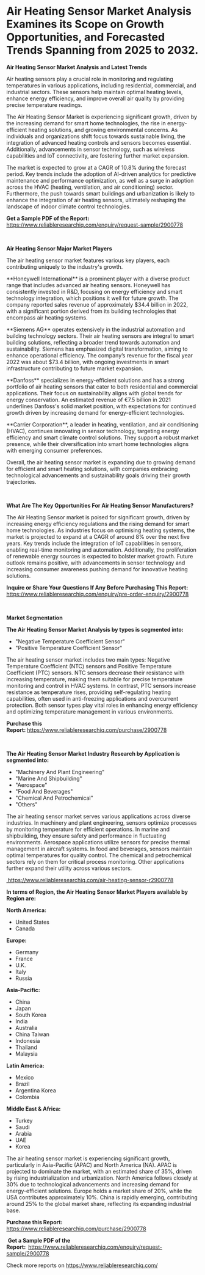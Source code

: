 <p><h1>Air Heating Sensor Market Analysis Examines its Scope on Growth Opportunities, and Forecasted Trends Spanning from 2025 to 2032.</h1></p><p><strong>Air Heating Sensor Market Analysis and Latest Trends</strong></p>
<p><p>Air heating sensors play a crucial role in monitoring and regulating temperatures in various applications, including residential, commercial, and industrial sectors. These sensors help maintain optimal heating levels, enhance energy efficiency, and improve overall air quality by providing precise temperature readings. </p><p>The Air Heating Sensor Market is experiencing significant growth, driven by the increasing demand for smart home technologies, the rise in energy-efficient heating solutions, and growing environmental concerns. As individuals and organizations shift focus towards sustainable living, the integration of advanced heating controls and sensors becomes essential. Additionally, advancements in sensor technology, such as wireless capabilities and IoT connectivity, are fostering further market expansion.</p><p>The market is expected to grow at a CAGR of 10.8% during the forecast period. Key trends include the adoption of AI-driven analytics for predictive maintenance and performance optimization, as well as a surge in adoption across the HVAC (heating, ventilation, and air conditioning) sector. Furthermore, the push towards smart buildings and urbanization is likely to enhance the integration of air heating sensors, ultimately reshaping the landscape of indoor climate control technologies.</p></p>
<p><strong>Get a Sample PDF of the Report:&nbsp;</strong> <a href="https://www.reliableresearchiq.com/enquiry/request-sample/2900778?utm_campaign=3085&utm_medium=2&utm_source=Github&utm_content=ia&utm_term=16032025&utm_id=air-heating-sensor">https://www.reliableresearchiq.com/enquiry/request-sample/2900778</a></p>
<p>&nbsp;</p>
<p><strong>Air Heating Sensor Major Market Players</strong></p>
<p><p>The air heating sensor market features various key players, each contributing uniquely to the industry's growth. </p><p>**Honeywell International** is a prominent player with a diverse product range that includes advanced air heating sensors. Honeywell has consistently invested in R&D, focusing on energy efficiency and smart technology integration, which positions it well for future growth. The company reported sales revenue of approximately $34.4 billion in 2022, with a significant portion derived from its building technologies that encompass air heating systems.</p><p>**Siemens AG** operates extensively in the industrial automation and building technology sectors. Their air heating sensors are integral to smart building solutions, reflecting a broader trend towards automation and sustainability. Siemens has emphasized digital transformation, aiming to enhance operational efficiency. The company’s revenue for the fiscal year 2022 was about $73.4 billion, with ongoing investments in smart infrastructure contributing to future market expansion.</p><p>**Danfoss** specializes in energy-efficient solutions and has a strong portfolio of air heating sensors that cater to both residential and commercial applications. Their focus on sustainability aligns with global trends for energy conservation. An estimated revenue of €7.5 billion in 2021 underlines Danfoss's solid market position, with expectations for continued growth driven by increasing demand for energy-efficient technologies.</p><p>**Carrier Corporation**, a leader in heating, ventilation, and air conditioning (HVAC), continues innovating in sensor technology, targeting energy efficiency and smart climate control solutions. They support a robust market presence, while their diversification into smart home technologies aligns with emerging consumer preferences.</p><p>Overall, the air heating sensor market is expanding due to growing demand for efficient and smart heating solutions, with companies embracing technological advancements and sustainability goals driving their growth trajectories.</p></p>
<p>&nbsp;</p>
<p><strong>What Are The Key Opportunities For Air Heating Sensor Manufacturers?</strong></p>
<p><p>The Air Heating Sensor market is poised for significant growth, driven by increasing energy efficiency regulations and the rising demand for smart home technologies. As industries focus on optimising heating systems, the market is projected to expand at a CAGR of around 8% over the next five years. Key trends include the integration of IoT capabilities in sensors, enabling real-time monitoring and automation. Additionally, the proliferation of renewable energy sources is expected to bolster market growth. Future outlook remains positive, with advancements in sensor technology and increasing consumer awareness pushing demand for innovative heating solutions.</p></p>
<p><strong>Inquire or Share Your Questions If Any Before Purchasing This Report:</strong> <a href="https://www.reliableresearchiq.com/enquiry/pre-order-enquiry/2900778?utm_campaign=3085&utm_medium=2&utm_source=Github&utm_content=ia&utm_term=16032025&utm_id=air-heating-sensor">https://www.reliableresearchiq.com/enquiry/pre-order-enquiry/2900778</a></p>
<p>&nbsp;</p>
<p><strong>Market Segmentation</strong></p>
<p><strong>The Air Heating Sensor Market Analysis by types is segmented into:</strong></p>
<p><ul><li>"Negative Temperature Coefficient Sensor"</li><li>"Positive Temperature Coefficient Sensor"</li></ul></p>
<p><p>The air heating sensor market includes two main types: Negative Temperature Coefficient (NTC) sensors and Positive Temperature Coefficient (PTC) sensors. NTC sensors decrease their resistance with increasing temperature, making them suitable for precise temperature monitoring and control in HVAC systems. In contrast, PTC sensors increase resistance as temperature rises, providing self-regulating heating capabilities, often used in anti-freezing applications and overcurrent protection. Both sensor types play vital roles in enhancing energy efficiency and optimizing temperature management in various environments.</p></p>
<p><strong>Purchase this Report:&nbsp;</strong><a href="https://www.reliableresearchiq.com/purchase/2900778?utm_campaign=3085&utm_medium=2&utm_source=Github&utm_content=ia&utm_term=16032025&utm_id=air-heating-sensor">https://www.reliableresearchiq.com/purchase/2900778</a></p>
<p>&nbsp;</p>
<p><strong>The Air Heating Sensor Market Industry Research by Application is segmented into:</strong></p>
<p><ul><li>"Machinery And Plant Engineering"</li><li>"Marine And Shipbuilding"</li><li>"Aerospace"</li><li>"Food And Beverages"</li><li>"Chemical And Petrochemical"</li><li>"Others"</li></ul></p>
<p><p>The air heating sensor market serves various applications across diverse industries. In machinery and plant engineering, sensors optimize processes by monitoring temperature for efficient operations. In marine and shipbuilding, they ensure safety and performance in fluctuating environments. Aerospace applications utilize sensors for precise thermal management in aircraft systems. In food and beverages, sensors maintain optimal temperatures for quality control. The chemical and petrochemical sectors rely on them for critical process monitoring. Other applications further expand their utility across various sectors.</p></p>
<p><a href="https://www.reliableresearchiq.com/air-heating-sensor-r2900778?utm_campaign=3085&utm_medium=2&utm_source=Github&utm_content=ia&utm_term=16032025&utm_id=air-heating-sensor">&nbsp;https://www.reliableresearchiq.com/air-heating-sensor-r2900778</a></p>
<p><strong>In terms of Region, the Air Heating Sensor Market Players available by Region are:</strong></p>
<p>
    <p> <strong> North America: </strong>
        <ul>
            <li>United States</li>
            <li>Canada</li>
        </ul>
        </p> 
    <p> <strong> Europe: </strong>
        <ul>
            <li>Germany</li>
            <li>France</li>
            <li>U.K.</li>
            <li>Italy</li>
            <li>Russia</li>
        </ul>
        </p> 
    <p> <strong> Asia-Pacific: </strong>
        <ul>
            <li>China</li>
            <li>Japan</li>
            <li>South Korea</li>
            <li>India</li>
            <li>Australia</li>
            <li>China Taiwan</li>
            <li>Indonesia</li>
            <li>Thailand</li>
            <li>Malaysia</li>
        </ul>
        </p> 
    <p> <strong> Latin America: </strong>
        <ul>
            <li>Mexico</li>
            <li>Brazil</li>
            <li>Argentina Korea</li>
            <li>Colombia</li>
        </ul>
        </p> 
    <p> <strong> Middle East & Africa: </strong>
        <ul>
            <li>Turkey</li>
            <li>Saudi</li>
            <li>Arabia</li>
            <li>UAE</li>
            <li>Korea</li>
        </ul>
    </p>
    </p>
<p><p>The air heating sensor market is experiencing significant growth, particularly in Asia-Pacific (APAC) and North America (NA). APAC is projected to dominate the market, with an estimated share of 35%, driven by rising industrialization and urbanization. North America follows closely at 30% due to technological advancements and increasing demand for energy-efficient solutions. Europe holds a market share of 20%, while the USA contributes approximately 10%. China is rapidly emerging, contributing around 25% to the global market share, reflecting its expanding industrial base.</p></p>
<p><strong>Purchase this Report: </strong><a href="https://www.reliableresearchiq.com/purchase/2900778?utm_campaign=3085&utm_medium=2&utm_source=Github&utm_content=ia&utm_term=16032025&utm_id=air-heating-sensor">https://www.reliableresearchiq.com/purchase/2900778</a></p>
<p>&nbsp;<strong>Get a Sample PDF of the Report:&nbsp;&nbsp;</strong><a href="https://www.reliableresearchiq.com/enquiry/request-sample/2900778?utm_campaign=3085&utm_medium=2&utm_source=Github&utm_content=ia&utm_term=16032025&utm_id=air-heating-sensor">https://www.reliableresearchiq.com/enquiry/request-sample/2900778</a></p>
<p><strong></strong></p>
<p>Check more reports on <a href="https://www.reliableresearchiq.com/?utm_campaign=3085&utm_medium=2&utm_source=Github&utm_content=ia&utm_term=16032025&utm_id=air-heating-sensor">https://www.reliableresearchiq.com/</a></p>